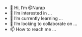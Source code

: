 - 👋 Hi, I’m @Nurap
- 👀 I’m interested in ...
- 🌱 I’m currently learning ...
- 💞️ I’m looking to collaborate on ...
- 📫 How to reach me ...

<!---
Nurap/Nurap is a ✨ special ✨ repository because its `README.md` (this file) appears on your GitHub profile.
You can click the Preview link to take a look at your changes.
--->
